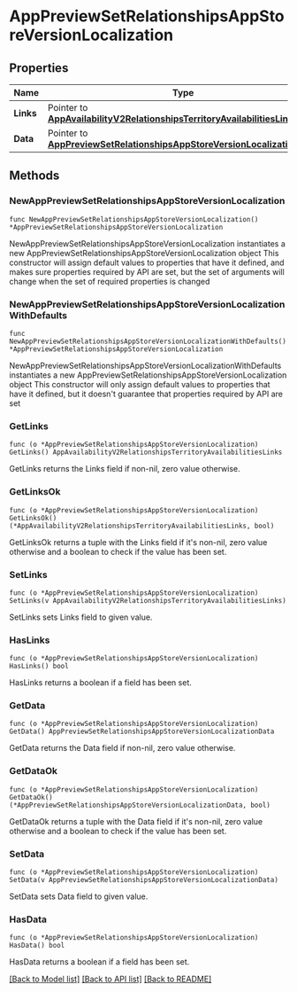 # AppPreviewSetRelationshipsAppStoreVersionLocalization

## Properties

Name | Type | Description | Notes
------------ | ------------- | ------------- | -------------
**Links** | Pointer to [**AppAvailabilityV2RelationshipsTerritoryAvailabilitiesLinks**](AppAvailabilityV2RelationshipsTerritoryAvailabilitiesLinks.md) |  | [optional] 
**Data** | Pointer to [**AppPreviewSetRelationshipsAppStoreVersionLocalizationData**](AppPreviewSetRelationshipsAppStoreVersionLocalizationData.md) |  | [optional] 

## Methods

### NewAppPreviewSetRelationshipsAppStoreVersionLocalization

`func NewAppPreviewSetRelationshipsAppStoreVersionLocalization() *AppPreviewSetRelationshipsAppStoreVersionLocalization`

NewAppPreviewSetRelationshipsAppStoreVersionLocalization instantiates a new AppPreviewSetRelationshipsAppStoreVersionLocalization object
This constructor will assign default values to properties that have it defined,
and makes sure properties required by API are set, but the set of arguments
will change when the set of required properties is changed

### NewAppPreviewSetRelationshipsAppStoreVersionLocalizationWithDefaults

`func NewAppPreviewSetRelationshipsAppStoreVersionLocalizationWithDefaults() *AppPreviewSetRelationshipsAppStoreVersionLocalization`

NewAppPreviewSetRelationshipsAppStoreVersionLocalizationWithDefaults instantiates a new AppPreviewSetRelationshipsAppStoreVersionLocalization object
This constructor will only assign default values to properties that have it defined,
but it doesn't guarantee that properties required by API are set

### GetLinks

`func (o *AppPreviewSetRelationshipsAppStoreVersionLocalization) GetLinks() AppAvailabilityV2RelationshipsTerritoryAvailabilitiesLinks`

GetLinks returns the Links field if non-nil, zero value otherwise.

### GetLinksOk

`func (o *AppPreviewSetRelationshipsAppStoreVersionLocalization) GetLinksOk() (*AppAvailabilityV2RelationshipsTerritoryAvailabilitiesLinks, bool)`

GetLinksOk returns a tuple with the Links field if it's non-nil, zero value otherwise
and a boolean to check if the value has been set.

### SetLinks

`func (o *AppPreviewSetRelationshipsAppStoreVersionLocalization) SetLinks(v AppAvailabilityV2RelationshipsTerritoryAvailabilitiesLinks)`

SetLinks sets Links field to given value.

### HasLinks

`func (o *AppPreviewSetRelationshipsAppStoreVersionLocalization) HasLinks() bool`

HasLinks returns a boolean if a field has been set.

### GetData

`func (o *AppPreviewSetRelationshipsAppStoreVersionLocalization) GetData() AppPreviewSetRelationshipsAppStoreVersionLocalizationData`

GetData returns the Data field if non-nil, zero value otherwise.

### GetDataOk

`func (o *AppPreviewSetRelationshipsAppStoreVersionLocalization) GetDataOk() (*AppPreviewSetRelationshipsAppStoreVersionLocalizationData, bool)`

GetDataOk returns a tuple with the Data field if it's non-nil, zero value otherwise
and a boolean to check if the value has been set.

### SetData

`func (o *AppPreviewSetRelationshipsAppStoreVersionLocalization) SetData(v AppPreviewSetRelationshipsAppStoreVersionLocalizationData)`

SetData sets Data field to given value.

### HasData

`func (o *AppPreviewSetRelationshipsAppStoreVersionLocalization) HasData() bool`

HasData returns a boolean if a field has been set.


[[Back to Model list]](../README.md#documentation-for-models) [[Back to API list]](../README.md#documentation-for-api-endpoints) [[Back to README]](../README.md)


